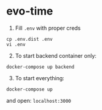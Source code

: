 # evo-time

1. Fill `.env` with proper creds
```
cp .env.dist .env
vi .env
```

2. To start backend container only:
```
docker-compose up backend
```

3. To start everything:
```
docker-compose up
```
and open: `localhost:3000`
